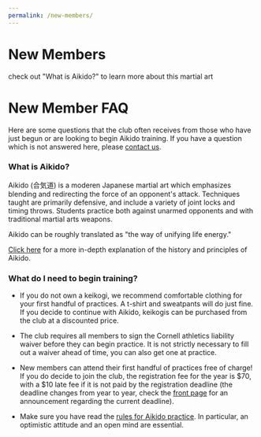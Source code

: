 ```yaml
---
permalink: /new-members/
---
```


# New Members

check out "What is Aikido?" to learn more about this martial art

# New Member FAQ

Here are some questions that the club often receives from those who have just
begun or are looking to begin Aikido training. If you have a question which is
not answered here, please [contact us](/contact/).

### What is Aikido?

Aikido (合気道) is a moderen Japanese martial art which emphasizes blending
and redirecting the force of an opponent's attack. Techniques taught are primarily
defensive, and include a variety of joint locks and timing throws. Students
practice both against unarmed opponents and with traditional martial arts weapons.

Aikido can be roughly translated as "the way of unifying life energy."

[Click here](/about-aikido/) for a more in-depth explanation of the history and principles of Aikido.

### What do I need to begin training?

- If you do not own a keikogi, we recommend comfortable clothing for your first
  handful of practices. A t-shirt and sweatpants will do just fine. If you
  decide to continue with Aikido, keikogis can be purchased from the club at a
  discounted price.
  
- The club requires all members to sign the Cornell athletics liability waiver
  before they can begin practice. It is not strictly necessary to fill out a
  waiver ahead of time, you can also get one at practice.

- New members can attend their first handful of practices free of charge! If you
  do decide to join the club, the registration fee for the year is $70, with a
  $10 late fee if it is not paid by the registration deadline (the deadline
  changes from year to year, check the [front page](/) for an announcement
  regarding the current deadline).

- Make sure you have read the [rules for Aikido practice](/aikido-rules/). In
  particular, an optimistic attitude and an open mind are essential.

